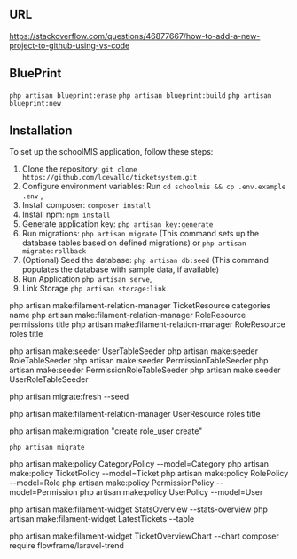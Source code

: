 ## URL

https://stackoverflow.com/questions/46877667/how-to-add-a-new-project-to-github-using-vs-code

## BluePrint

`php artisan blueprint:erase`
`php artisan blueprint:build`
`php artisan blueprint:new`

## Installation

To set up the schoolMIS application, follow these steps:

1. Clone the repository: `git clone https://github.com/lcevallo/ticketsystem.git`
2. Configure environment variables: Run `cd schoolmis && cp .env.example .env` ,
3. Install composer: `composer install`
4. Install npm: `npm install`
5. Generate application key: `php artisan key:generate`
6. Run migrations: `php artisan migrate` (This command sets up the database tables based on defined migrations) or `php artisan migrate:rollback`
7. (Optional) Seed the database: `php artisan db:seed` (This command populates the database with sample data, if available)
8. Run Application `php artisan serve`,
9. Link Storage `php artisan storage:link`

php artisan make:filament-relation-manager TicketResource categories name
php artisan make:filament-relation-manager RoleResource permissions title
php artisan make:filament-relation-manager RoleResource roles title

php artisan make:seeder UserTableSeeder
php artisan make:seeder RoleTableSeeder
php artisan make:seeder PermissionTableSeeder
php artisan make:seeder PermissionRoleTableSeeder
php artisan make:seeder UserRoleTableSeeder

php artisan migrate:fresh --seed

php artisan make:filament-relation-manager UserResource roles title

php artisan make:migration "create role_user create"

`php artisan migrate`

php artisan make:policy CategoryPolicy --model=Category
php artisan make:policy TicketPolicy --model=Ticket
php artisan make:policy RolePolicy --model=Role
php artisan make:policy PermissionPolicy --model=Permission
php artisan make:policy UserPolicy --model=User

php artisan make:filament-widget StatsOverview --stats-overview
php artisan make:filament-widget LatestTickets --table

php artisan make:filament-widget TicketOverviewChart --chart
composer require flowframe/laravel-trend
